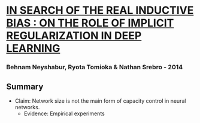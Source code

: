 # [IN SEARCH OF THE REAL INDUCTIVE BIAS : ON THE ROLE OF IMPLICIT REGULARIZATION IN DEEP LEARNING](https://arxiv.org/pdf/1412.6614.pdf)
### Behnam Neyshabur, Ryota Tomioka & Nathan Srebro - 2014

## **Summary**

- Claim: Network size is not the main form of capacity control in neural networks.
    - Evidence: Empirical experiments